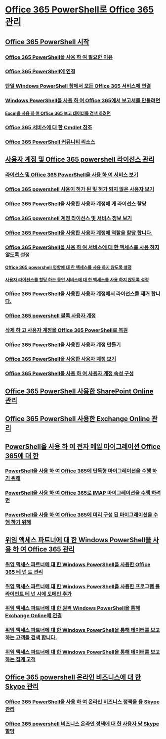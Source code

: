 
# [Office 365 PowerShell로 Office 365 관리](manage-office-365-with-office-365-powershell.md)
## [Office 365 PowerShell 시작](getting-started-with-office-365-powershell.md)
### [Office 365 PowerShell을 사용 하 여 필요한 이유](why-you-need-to-use-office-365-powershell.md)
### [Office 365 PowerShell에 연결](connect-to-office-365-powershell.md)
### [단일 Windows PowerShell 창에서 모든 Office 365 서비스에 연결](connect-to-all-office-365-services-in-a-single-windows-powershell-window.md)
### [Windows PowerShell을 사용 하 여 Office 365에서 보고서를 만들려면](use-windows-powershell-to-create-reports-in-office-365.md)
#### [Excel을 사용 하 여 Office 365 보고 데이터를 검색 하려면](using-excel-to-retrieve-office-365-reporting-data.md)
### [Office 365 서비스에 대 한 Cmdlet 참조](cmdlet-references-for-office-365-services.md)
### [Office 365 PowerShell 커뮤니티 리소스](office-365-powershell-community-resources.md)
## [사용자 계정 및 Office 365 powershell 라이선스 관리](manage-user-accounts-and-licenses-with-office-365-powershell.md)
### [라이선스 및 Office 365 PowerShell을 사용 하 여 서비스 보기](view-licenses-and-services-with-office-365-powershell.md)
### [Office 365 powershell 사용이 허가 된 및 허가 되지 않은 사용자 보기](view-licensed-and-unlicensed-users-with-office-365-powershell.md)
### [Office 365 PowerShell을 사용한 사용자 계정에 게 라이선스 할당](assign-licenses-to-user-accounts-with-office-365-powershell.md)
### [Office 365 powershell 계정 라이선스 및 서비스 정보 보기](view-account-license-and-service-details-with-office-365-powershell.md)
### [Office 365 PowerShell을 사용한 사용자 계정에 역할을 할당 합니다.](assign-roles-to-user-accounts-with-office-365-powershell.md)
### [Office 365 PowerShell을 사용 하 여 서비스에 대 한 액세스를 사용 하지 않도록 설정](disable-access-to-services-with-office-365-powershell.md)
#### [Office 365 powershell 영향에 대 한 액세스를 사용 하지 않도록 설정](disable-access-to-sway-with-office-365-powershell.md)
#### [사용자 라이선스를 할당 하는 동안 서비스에 대 한 액세스를 사용 하지 않도록 설정](disable-access-to-services-while-assigning-user-licenses.md)
### [Office 365 PowerShell을 사용한 사용자 계정에서 라이선스를 제거 합니다.](remove-licenses-from-user-accounts-with-office-365-powershell.md)
### [Office 365 powershell 블록 사용자 계정](block-user-accounts-with-office-365-powershell.md)
### [삭제 하 고 사용자 계정을 Office 365 PowerShell로 복원](delete-and-restore-user-accounts-with-office-365-powershell.md)
### [Office 365 PowerShell을 사용한 사용자 계정 만들기](create-user-accounts-with-office-365-powershell.md)
### [Office 365 PowerShell을 사용한 사용자 계정 보기](view-user-accounts-with-office-365-powershell.md)
### [Office 365 PowerShell를 사용 하 여 사용자 계정 속성 구성](configure-user-account-properties-with-office-365-powershell.md)
## [Office 365 PowerShell 사용한 SharePoint Online 관리](manage-sharepoint-online-with-office-365-powershell.md)
## [Office 365 PowerShell 사용한 Exchange Online 관리](manage-exchange-online-with-office-365-powershell.md)
## [PowerShell을 사용 하 여 전자 메일 마이그레이션 Office 365에 대 한](use-powershell-for-email-migration-to-office-365.md)
### [PowerShell을 사용 하 여 Office 365에 단독형 마이그레이션을 수행 하기 위해](use-powershell-to-perform-a-cutover-migration-to-office-365.md)
### [PowerShell을 사용 하 여 Office 365로 IMAP 마이그레이션을 수행 하려면](use-powershell-to-perform-an-imap-migration-to-office-365.md)
### [PowerShell을 사용 하 여 Office 365에 미리 구성 된 마이그레이션을 수행 하기 위해](use-powershell-to-perform-a-staged-migration-to-office-365.md)
## [위임 액세스 파트너에 대 한 Windows PowerShell을 사용 하 여 Office 365 관리](manage-office-365-with-windows-powershell-for-delegated-access-permissions-dap-p.md)
### [위임 액세스 파트너에 대 한 Windows PowerShell을 사용한 Office 365 테 넌 트 관리](manage-office-365-tenants-with-windows-powershell-for-delegated-access-permissio.md)
### [위임 액세스 파트너에 대 한 Windows PowerShell을 사용한 프로그램 클라이언트 테 넌 시에 도메인 추가](add-a-domain-to-a-client-tenancy-with-windows-powershell-for-delegated-access-pe.md)
### [위임 액세스 파트너에 대 한 원격 Windows PowerShell을 통해 Exchange Online에 연결](connect-to-exchange-online-tenants-with-remote-windows-powershell-for-delegated.md)
### [위임 액세스 파트너에 대 한 Windows PowerShell을 통해 데이터를 보고 하는 고객을 검색 합니다.](retrieve-customer-tenant-reporting-data-with-windows-powershell-for-delegated-ac.md)
### [위임 액세스 파트너에 대 한 Windows PowerShell을 통해 데이터를 보고 하는 집계 고객](aggregate-customer-reporting-data-via-windows-powershell-for-delegated-access-pe.md)
## [Office 365 powershell 온라인 비즈니스에 대 한 Skype 관리](manage-skype-for-business-online-with-office-365-powershell.md)
### [Office 365 PowerShell을 사용 하 여 온라인 비즈니스 정책을 용 Skype 관리](manage-skype-for-business-online-policies-with-office-365-powershell.md)
### [Office 365 powershell 비즈니스 온라인 정책에 대 한 사용자 당 Skype 할당](assign-per-user-skype-for-business-online-policies-with-office-365-powershell.md)

